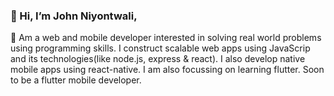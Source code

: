 ### 👋 Hi, I’m John Niyontwali,
👀 Am a web and mobile developer interested in solving real world problems using programming skills. I construct scalable web apps using JavaScrip and its technologies(like node.js,  express & react). I also develop native mobile apps using react-native. I am also focussing on learning flutter. Soon to be a flutter mobile developer.

<!---
niyontwali/niyontwali is a ✨ special ✨ repository because its `README.md` (this file) appears on your GitHub profile.
You can click the Preview link to take a look at your changes.
--->
